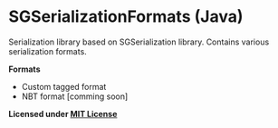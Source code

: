 # SGSerializationFormats (Java)

Serialization library based on SGSerialization library. Contains various serialization formats.

**Formats**
- Custom tagged format
- NBT format [comming soon]

**Licensed under [MIT License](LICENSE.md)**
